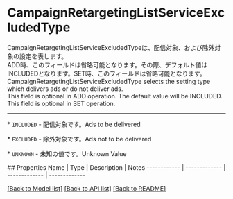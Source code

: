 # CampaignRetargetingListServiceExcludedType

<div lang=\"ja\">CampaignRetargetingListServiceExcludedTypeは、配信対象、および除外対象の設定を表します。<br> ADD時、このフィールドは省略可能となります。その際、デフォルト値はINCLUDEDとなります。SET時、このフィールドは省略可能となります。</div> <div lang=\"en\">CampaignRetargetingListServiceExcludedType selects the setting type which delivers ads or do not deliver ads.<br> This field is optional in ADD operation. The default value will be INCLUDED. This field is optional in SET operation.</div> <hr> <p>* <code>INCLUDED</code> - <span lang=\"ja\">配信対象です。</span><span lang=\"en\">Ads to be delivered</span></p> <p>* <code>EXCLUDED</code> - <span lang=\"ja\">除外対象です。</span><span lang=\"en\">Ads not to be delivered</span></p> <p>* <code>UNKNOWN</code> - <span lang=\"ja\">未知の値です。</span><span lang=\"en\">Unknown Value</span></p> 
## Properties
Name | Type | Description | Notes
------------ | ------------- | ------------- | -------------

[[Back to Model list]](../README.md#documentation-for-models) [[Back to API list]](../README.md#documentation-for-api-endpoints) [[Back to README]](../README.md)


